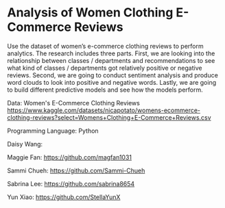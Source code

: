 # Analysis of Women Clothing E-Commerce Reviews
Use the dataset of women’s e-commerce clothing reviews to perform analytics. The research includes three parts. First, we are looking into the relationship between classes / departments and recommendations to see what kind of classes / departments got relatively positive or negative reviews. Second, we are going to conduct sentiment analysis and produce word clouds to look into positive and negative words. Lastly, we are going to build different predictive models and see how the models perform. 

Data: Women's E-Commerce Clothing Reviews
https://www.kaggle.com/datasets/nicapotato/womens-ecommerce-clothing-reviews?select=Womens+Clothing+E-Commerce+Reviews.csv

Programming Language:
Python

Daisy Wang: 

Maggie Fan: https://github.com/magfan1031

Sammi Chueh: https://github.com/Sammi-Chueh

Sabrina Lee: https://github.com/sabrina8654

Yun Xiao: https://github.com/StellaYunX
